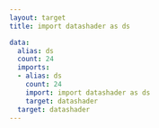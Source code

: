 ```yaml
---
layout: target
title: import datashader as ds

data:
  alias: ds
  count: 24
  imports:
  - alias: ds
    count: 24
    import: import datashader as ds
    target: datashader
  target: datashader
---
```

